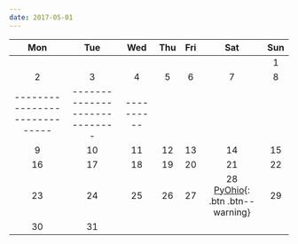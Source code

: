 ```yaml
---
date: 2017-05-01
---
```

| Mon | Tue | Wed | Thu | Fri | Sat | Sun |
|:-------:|:-------:|:-------:|:-------:|:-------:|:-------:|:-------:|
| | | | | | | 1   |
| 2   | 3   | 4   | 5   | 6   | 7   | 8   |
|-----------------------------|-----------------------------|----------
| 9   | 10   | 11   | 12   | 13   | 14   | 15   |
| 16   | 17   | 18   | 19   | 20   | 21   | 22   |
| 23   | 24   | 25   | 26   | 27   | 28 <br /> [PyOhio](/events/pyohio/){: .btn .btn--warning}   | 29   |
| 30   | 31   | | | | | |
